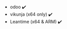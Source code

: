 * odoo  :heavy_check_mark:
* vikunja (x64 only) :heavy_check_mark:
* Leantime (x64 & ARM) :heavy_check_mark:
